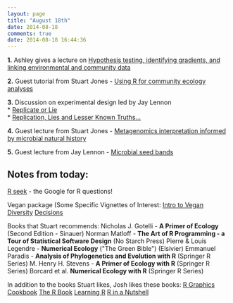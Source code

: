 ```yaml
---
layout: page
title: "August 18th"
date: 2014-08-18
comments: true
date: 2014-08-18 16:44:36
---
```


**1.** Ashley gives a lecture on [Hypothesis testing, identifying gradients, and linking environmental and community data](https://github.com/edamame-course/docs/blob/gh-pages/extra/Presentations/2014-08-18-AM_Ashley_Lecture4.pdf?raw=true)

**2.** Guest tutorial from Stuart Jones - [Using R for community ecology analyses](https://edamame-course.github.io/docs/introduction_to_R_SEJones.html)

**3.** Discussion on experimental design led by Jay Lennon  
	* [Replicate or Lie](https://github.com/edamame-course/docs/blob/gh-pages/extra/PDFs/Prosser_EM_2010.pdf?raw=true)  
	* [Replication, Lies and Lesser Known Truths...](https://github.com/edamame-course/docs/blob/gh-pages/extra/PDFs/Lennon_EM_2011.pdf?raw=true)  

**4.** Guest lecture from Stuart Jones - [Metagenomics interpretation informed by microbial natural history](https://github.com/edamame-course/docs/blob/gh-pages/extra/Presentations/2014-08-18-Jones_edamame.pdf?raw=true)

**5.** Guest lecture from Jay Lennon - [Microbial seed bands](https://github.com/edamame-course/docs/blob/gh-pages/extra/Presentations/2014-08-18-EDAMAME_Lennon.pdf?raw=true)

## Notes from today:

[R seek](http://www.rseek.org/) - the Google for R questions! 

Vegan package (Some Specific Vignettes of Interest: 
[Intro to Vegan](http://cran.r-project.org/web/packages/vegan/vignettes/intro-vegan.pdf)
[Diversity](http://cran.r-project.org/web/packages/vegan/vignettes/diversity-vegan.pdf)
[Decisions](http://cran.r-project.org/web/packages/vegan/vignettes/decision-vegan.pdf)

Books that Stuart recommends:
	Nicholas J. Gotelli - **A Primer of Ecology** (Second Edition - Sinauer)
	Norman Matloff - **The Art of R Programming - a Tour of Statistical Software Design** (No Starch Press)
	Pierre & Louis Legendre - **Numerical Ecology** ("The Green Bible") (Elsivier)
	Emmanuel Paradis - **Analysis of Phylogenetics and Evolution with R** (Springer R Series)
	M. Henry H. Stevens - **A Primer of Ecology with R** (Springer R Series)
	Borcard et al. **Numerical Ecology with R** (Springer R Series)

In addition to the books Stuart likes, Josh likes these books:
	[R Graphics Cookbook](http://shop.oreilly.com/product/0636920023135.do)
	[The R Book](http://www.amazon.com/The-Book-Michael-J-Crawley/dp/0470973927)
	[Learning R](http://shop.oreilly.com/product/0636920028352.do)
	[R in a Nutshell](http://shop.oreilly.com/product/9780596801717.do)